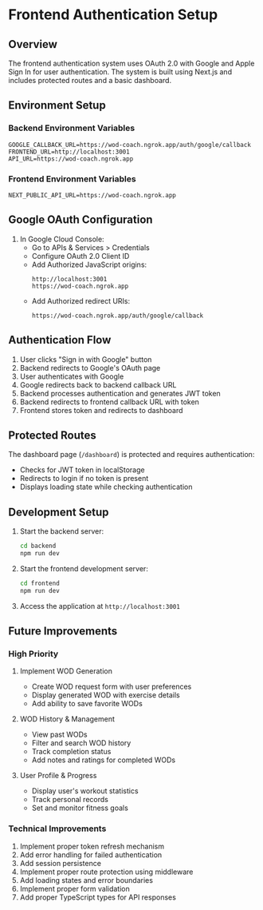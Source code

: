 # Frontend Authentication Setup

## Overview
The frontend authentication system uses OAuth 2.0 with Google and Apple Sign In for user authentication. The system is built using Next.js and includes protected routes and a basic dashboard.

## Environment Setup

### Backend Environment Variables
```env
GOOGLE_CALLBACK_URL=https://wod-coach.ngrok.app/auth/google/callback
FRONTEND_URL=http://localhost:3001
API_URL=https://wod-coach.ngrok.app
```

### Frontend Environment Variables
```env
NEXT_PUBLIC_API_URL=https://wod-coach.ngrok.app
```

## Google OAuth Configuration

1. In Google Cloud Console:
   - Go to APIs & Services > Credentials
   - Configure OAuth 2.0 Client ID
   - Add Authorized JavaScript origins:
     ```
     http://localhost:3001
     https://wod-coach.ngrok.app
     ```
   - Add Authorized redirect URIs:
     ```
     https://wod-coach.ngrok.app/auth/google/callback
     ```

## Authentication Flow

1. User clicks "Sign in with Google" button
2. Backend redirects to Google's OAuth page
3. User authenticates with Google
4. Google redirects back to backend callback URL
5. Backend processes authentication and generates JWT token
6. Backend redirects to frontend callback URL with token
7. Frontend stores token and redirects to dashboard

## Protected Routes

The dashboard page (`/dashboard`) is protected and requires authentication:
- Checks for JWT token in localStorage
- Redirects to login if no token is present
- Displays loading state while checking authentication

## Development Setup

1. Start the backend server:
   ```bash
   cd backend
   npm run dev
   ```

2. Start the frontend development server:
   ```bash
   cd frontend
   npm run dev
   ```

3. Access the application at `http://localhost:3001`

## Future Improvements

### High Priority
1. Implement WOD Generation
   - Create WOD request form with user preferences
   - Display generated WOD with exercise details
   - Add ability to save favorite WODs

2. WOD History & Management
   - View past WODs
   - Filter and search WOD history
   - Track completion status
   - Add notes and ratings for completed WODs

3. User Profile & Progress
   - Display user's workout statistics
   - Track personal records
   - Set and monitor fitness goals

### Technical Improvements
1. Implement proper token refresh mechanism
2. Add error handling for failed authentication
3. Add session persistence
4. Implement proper route protection using middleware
5. Add loading states and error boundaries
6. Implement proper form validation
7. Add proper TypeScript types for API responses 